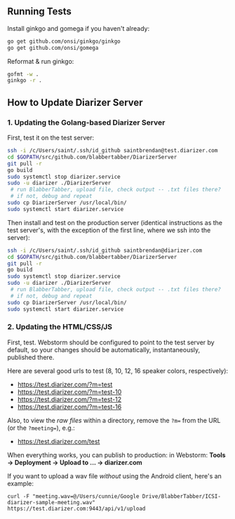 ## Running Tests

Install ginkgo and gomega if you haven't already:
```bash
go get github.com/onsi/ginkgo/ginkgo
go get github.com/onsi/gomega
```

Reformat & run ginkgo:
```bash
gofmt -w .
ginkgo -r .
```

## How to Update Diarizer Server

### 1. Updating the Golang-based Diarizer Server


First, test it on the test server:

```bash
ssh -i /c/Users/saint/.ssh/id_github saintbrendan@test.diarizer.com
cd $GOPATH/src/github.com/blabbertabber/DiarizerServer
git pull -r
go build
sudo systemctl stop diarizer.service
sudo -u diarizer ./DiarizerServer
 # run BlabberTabber, upload file, check output -- .txt files there?
 # if not, debug and repeat
sudo cp DiarizerServer /usr/local/bin/
sudo systemctl start diarizer.service
```

Then install and test on the production server (identical instructions as the test server's, with the exception of
the first line, where we ssh into the server):

```bash
ssh -i /c/Users/saint/.ssh/id_github saintbrendan@diarizer.com
cd $GOPATH/src/github.com/blabbertabber/DiarizerServer
git pull -r
go build
sudo systemctl stop diarizer.service
sudo -u diarizer ./DiarizerServer
 # run BlabberTabber, upload file, check output -- .txt files there?
 # if not, debug and repeat
sudo cp DiarizerServer /usr/local/bin/
sudo systemctl start diarizer.service
```

### 2. Updating the HTML/CSS/JS

First, test. Webstorm should be configured to point to the test server by default, so your changes should be
automatically, instantaneously, published there.

Here are several good urls to test (8, 10, 12, 16 speaker colors, respectively):

* <https://test.diarizer.com/?m=test>
* <https://test.diarizer.com/?m=test-10>
* <https://test.diarizer.com/?m=test-12>
* <https://test.diarizer.com/?m=test-16>

Also, to view the _raw files_ within a directory, remove the `?m=` from the URL (or the `?meeting=`),
e.g.:

* <https://test.diarizer.com/test>

When everything works, you can publish to production:
in Webstorm: **Tools &rarr; Deployment &rarr; Upload to ... &rarr; diarizer.com**

If you want to upload a wav file _without_ using the Android client, here's an example:

```
curl -F "meeting.wav=@/Users/cunnie/Google Drive/BlabberTabber/ICSI-diarizer-sample-meeting.wav" https://test.diarizer.com:9443/api/v1/upload
```
